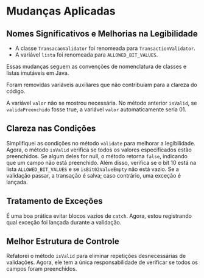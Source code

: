 # Mudanças Aplicadas

## Nomes Significativos e Melhorias na Legibilidade

- A classe `TransacaoValidator` foi renomeada para `TransactionValidator`.
- A variável `lista` foi renomeada para `ALLOWED_BIT_VALUES`.

Essas mudanças seguem as convenções de nomenclatura de classes e listas imutáveis em Java.

Foram removidas variáveis auxiliares que não contribuíam para a clareza do código.

A variável `valor` não se mostrou necessária. No método anterior `isValid`, se `validaPreenchido` fosse true, a variável `valor` automaticamente seria 01.

## Clareza nas Condições

Simplifiquei as condições no método `validate` para melhorar a legibilidade. Agora, o método `isValid` verifica se todos os valores especificados estão preenchidos. Se algum deles for null, o método retorna `false`, indicando que um campo não está preenchido. Além disso, verifica se o bit 10 está na lista `ALLOWED_BIT_VALUES` e se `isBit02ValueEmpty` não está vazio. Se a validação passar, a transação é salva; caso contrário, uma exceção é lançada.

## Tratamento de Exceções

É uma boa prática evitar blocos vazios de `catch`. Agora, estou registrando qual exceção foi lançada durante a validação.

## Melhor Estrutura de Controle

Refatorei o método `isValid` para eliminar repetições desnecessárias de validações. Agora, ele tem a única responsabilidade de verificar se todos os campos foram preenchidos.
